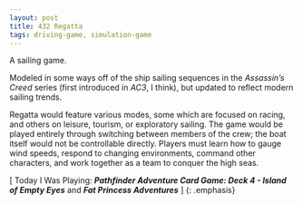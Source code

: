```yaml
---
layout: post
title: 432 Regatta
tags: driving-game, simulation-game
---
```

A sailing game.

Modeled in some ways off of the ship sailing sequences in the *Assassin’s Creed* series (first introduced in *AC3*, I think), but updated to reflect modern sailing trends.

Regatta would feature various modes, some which are focused on racing, and others on leisure, tourism, or exploratory sailing. The game would be played entirely through switching between members of the crew; the boat itself would not be controllable directly.  Players must learn how to gauge wind speeds, respond to changing environments, command other characters, and work together as a team to conquer the high seas.

[ Today I Was Playing: ***Pathfinder Adventure Card Game: Deck 4 - Island of Empty Eyes*** and ***Fat Princess Adventures*** ]
{: .emphasis}